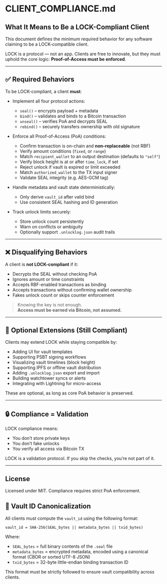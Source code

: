 # CLIENT_COMPLIANCE.md

## What It Means to Be a LOCK-Compliant Client

This document defines the minimum required behavior for any software claiming to be a LOCK-compatible client.

LOCK is a protocol — not an app. Clients are free to innovate, but they must uphold the core logic: **Proof-of-Access must be enforced**.

---

## ✅ Required Behaviors

To be LOCK-compliant, a client **must**:

- Implement all four protocol actions:
  - `seal()` – encrypts payload + metadata
  - `bind()` – validates and binds to a Bitcoin transaction
  - `unseal()` – verifies PoA and decrypts SEAL
  - `rebind()` – securely transfers ownership with old signature

- Enforce all Proof-of-Access (PoA) conditions:
  - Confirm transaction is on-chain and **non-replaceable** (not RBF)
  - Verify amount conditions (`fixed`, or `range`)
  - Match `recipient_wallet` to an output destination (defaults to `"self"`)
  - Verify block height is at or after `time_lock`, if set
  - Reject unlock if vault is expired or limit exceeded
  - Match `authorized_wallet` to the TX input signer
  - Validate SEAL integrity (e.g. AES-GCM tag)

- Handle metadata and vault state deterministically:
  - Only derive `vault_id` after valid bind
  - Use consistent SEAL hashing and ID generation

- Track unlock limits securely:
  - Store unlock count persistently
  - Warn on conflicts or ambiguity
  - Optionally support `.unlocklog.json` audit trails

---

## ❌ Disqualifying Behaviors

A client is **not LOCK-compliant** if it:

- Decrypts the SEAL without checking PoA
- Ignores amount or time constraints
- Accepts RBF-enabled transactions as binding
- Accepts transactions without confirming wallet ownership
- Fakes unlock count or skips counter enforcement

> Knowing the key is not enough.  
> **Access must be earned via Bitcoin, not assumed.**

---

## 🧩 Optional Extensions (Still Compliant)

Clients may extend LOCK while staying compatible by:

- Adding UI for vault templates
- Supporting PSBT signing workflows
- Visualizing vault timelines (block height)
- Supporting IPFS or offline vault distribution
- Adding `.unlocklog.json` export and import
- Building watchtower syncs or alerts
- Integrating with Lightning for micro-access

These are optional, as long as core PoA behavior is preserved.

---

## 🔒 Compliance = Validation

LOCK compliance means:
- You don’t store private keys
- You don’t fake unlocks
- You verify all access via Bitcoin TX

LOCK is a validation protocol. If you skip the checks, you’re not part of it.

---

## License

Licensed under MIT. Compliance requires strict PoA enforcement.

## 🧮 Vault ID Canonicalization

All clients must compute the `vault_id` using the following format:

```plaintext
vault_id = SHA-256(SEAL_bytes || metadata_bytes || txid_bytes)
```

Where:

- `SEAL_bytes` = full binary contents of the `.seal` file  
- `metadata_bytes` = encrypted metadata, encoded using a canonical format (CBOR or sorted UTF-8 JSON)  
- `txid_bytes` = 32-byte little-endian binding transaction ID  

This format must be strictly followed to ensure vault compatibility across clients.
